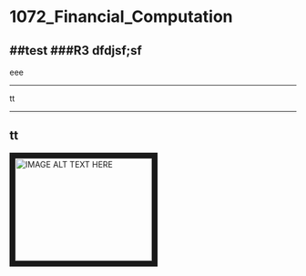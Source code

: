 # 1072_Financial_Computation
##test
###R3
dfdjsf;sf
-
eee
***
tt
___

tt
---
<a href="https://www.youtube.com/watch?v=3rH19l81Fq4&start_radio=1&list=RD3rH19l81Fq4
" target="_blank"><img src="http://img.youtube.com/vi/YOUTUBE_VIDEO_ID_HERE/0.jpg" 
alt="IMAGE ALT TEXT HERE" width="240" height="180" border="10" /></a>